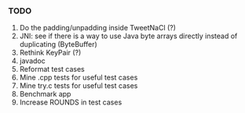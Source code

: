 ### TODO

1. Do the padding/unpadding inside TweetNaCl (?)
2. JNI: see if there is a way to use Java byte arrays directly instead of duplicating (ByteBuffer)
3. Rethink KeyPair (?)
4. javadoc
5. Reformat test cases
6. Mine .cpp tests for useful test cases
7. Mine try.c tests for useful test cases
8. Benchmark app
9. Increase ROUNDS in test cases